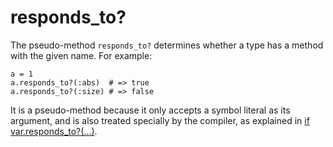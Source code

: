 # responds_to?

The pseudo-method `responds_to?` determines whether a type has a method with the given name. For example:

```crystal
a = 1
a.responds_to?(:abs)  # => true
a.responds_to?(:size) # => false
```

It is a pseudo-method because it only accepts a symbol literal as its argument, and is also treated specially by the compiler, as explained in [if var.responds_to?(...)](if_varresponds_to.md).
